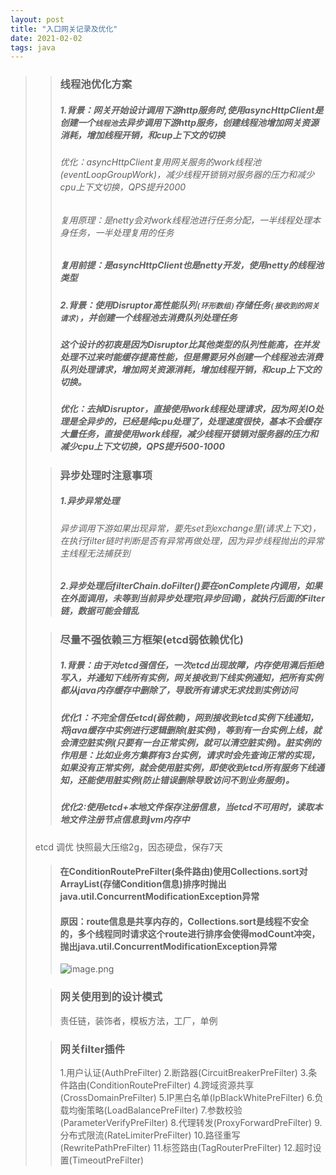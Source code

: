 ```yaml
---
layout: post
title: "入口网关记录及优化"
date: 2021-02-02
tags: java
---
```


>>### 线程池优化方案
>>##### 1.背景：网关开始设计调用下游http服务时,使用asyncHttpClient是创建一个`线程池`去异步调用下游http服务，创建线程池增加网关资源消耗，增加线程开销，和cup上下文的切换
>>###### 优化：asyncHttpClient复用网关服务的work线程池(eventLoopGroupWork)，减少线程开锁销对服务器的压力和减少cpu上下文切换，QPS提升2000
>>
>>###### 复用原理：是netty会对work线程池进行任务分配，一半线程处理本身任务，一半处理复用的任务
>>
>>##### 复用前提：是asyncHttpClient也是netty开发，使用netty的线程池类型
>>
>>##### 2.背景：使用Disruptor高性能队列`(环形数组)`存储任务`(接收到的网关请求)`，并创建一个线程池去消费队列处理任务
>>##### 这个设计的初衷是因为Disruptor比其他类型的队列性能高，在并发处理不过来时能缓存提高性能，但是需要另外创建一个线程池去消费队列处理请求，增加网关资源消耗，增加线程开销，和cup上下文的切换。
>>##### 优化：去掉Disruptor，直接使用work线程处理请求，因为网关IO处理是全异步的，已经是纯cpu处理了，处理速度很快，基本不会缓存大量任务，直接使用work线程，减少线程开锁销对服务器的压力和减少cpu上下文切换，QPS提升500-1000
>
>>### 异步处理时注意事项
>>##### 1.异步异常处理
>>###### 异步调用下游如果出现异常，要先set到exchange里(请求上下文)，在执行filter链时判断是否有异常再做处理，因为异步线程抛出的异常主线程无法捕获到
>>##### 2.异步处理后filterChain.doFilter()要在onComplete内调用，如果在外面调用，未等到当前异步处理完(异步回调)，就执行后面的Filter链，数据可能会错乱
>
>>### 尽量不强依赖三方框架(etcd弱依赖优化)
>>##### 1.背景：由于对etcd强信任，一次etcd出现故障，内存使用满后拒绝写入，并通知下线所有实例，网关接收到下线实例通知，把所有实例都从java内存缓存中删除了，导致所有请求无求找到实例访问
>>##### 优化1：不完全信任etcd(弱依赖)，网到接收到etcd实例下线通知，将java缓存中实例进行逻辑删除(脏实例)，等到有一台实例上线，就会清空脏实例(只要有一台正常实例，就可以清空脏实例)。脏实例的作用是：比如业务方集群有3台实例，请求时会先查询正常的实现，如果没有正常实例，就会使用脏实例，即使收到etcd所有服务下线通知，还能使用脏实例(防止错误删除导致访问不到业务服务)。
>>##### 优化2:使用etcd+本地文件保存注册信息，当etcd不可用时，读取本地文件注册节点信息到jvm内存中
>
>
>etcd 调优 快照最大压缩2g，因态硬盘，保存7天
>
>>#### 在ConditionRoutePreFilter(条件路由)使用Collections.sort对ArrayList(存储Condition信息)排序时抛出java.util.ConcurrentModificationException异常
>>#### 原因：route信息是共享内存的，Collections.sort是线程不安全的，多个线程同时请求这个route进行排序会使得modCount冲突，抛出java.util.ConcurrentModificationException异常
>>![image.png](https://gitee.com/yezhaoxin/static/raw/master/images/rivers01.jpg)
>
>
>>### 网关使用到的设计模式
>>责任链，装饰者，模板方法，工厂，单例
>
>>### 网关filter插件
>>1.用户认证(AuthPreFilter)
>>2.断路器(CircuitBreakerPreFilter)
>>3.条件路由(ConditionRoutePreFilter)
>>4.跨域资源共享(CrossDomainPreFilter)
>>5.IP黑白名单(IpBlackWhitePreFilter)
>>6.负载均衡策略(LoadBalancePreFilter)
>>7.参数校验(ParameterVerifyPreFilter)
>>8.代理转发(ProxyForwardPreFilter)
>>9.分布式限流(RateLimiterPreFilter)
>>10.路径重写(RewritePathPreFilter)
>>11.标签路由(TagRouterPreFilter)
>>12.超时设置(TimeoutPreFilter)